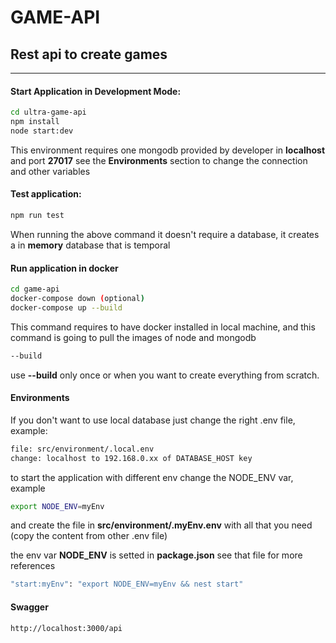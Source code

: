 # GAME-API
## Rest api to create games
-----------------------------------------

#### Start Application in Development Mode:
```sh
cd ultra-game-api
npm install
node start:dev
```
This environment requires one mongodb provided by developer in **localhost** and port **27017** see the **Environments** section to change the connection and other variables

#### Test application:
```sh
npm run test
```
When running the above command it doesn't require a database, it creates a in **memory** database that is temporal

#### Run application in docker
```sh
cd game-api
docker-compose down (optional)
docker-compose up --build
```
This command requires to have docker installed in local machine, and this command is going to pull the images of node and mongodb
```sh
--build
```
use **--build** only once or when you want to create everything from scratch.


#### Environments
If you don't want to use local database just change the right .env file, example:
```sh
file: src/environment/.local.env
change: localhost to 192.168.0.xx of DATABASE_HOST key
```
to start the application with different env change the NODE_ENV var, example
```sh
export NODE_ENV=myEnv
```
and create the file in **src/environment/.myEnv.env** with all that you need (copy the content from other .env file)

the env var **NODE_ENV** is setted in **package.json** see that file for more references 
```sh
"start:myEnv": "export NODE_ENV=myEnv && nest start"
```

#### Swagger
```sh
http://localhost:3000/api
```
